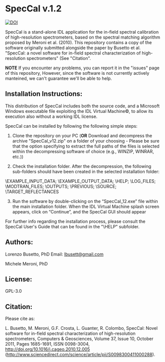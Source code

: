 SpecCal v.1.2
=============

[![DOI](https://zenodo.org/badge/87691319.svg)](https://zenodo.org/badge/latestdoi/87691319)

SpecCal is a stand-alone IDL application for the in-field spectral calibration of high-resolution spectrometers, based on the spectral matching algorithm proposed by Meroni et al. (2010). This repository contains a copy of the software originally submitted alongside the paper by Busetto et al. "SpecCal: a novel software for in-field spectral characterization of high-resolution spectrometers" (See "Citation". 

**NOTE**  If you encounter any problems, you can report it in the "issues" page of this repository,
However, since the software is not currently actively manteined, we can't guarantee we'll be able to help.

Installation Instructions: 
--------------------------

This distribution of SpecCal includes both the source code, and a Microsoft Windows executable file exploiting the IDL Virtual Machine©, to allow its execution also without a working IDL license.

SpecCal can be installed by following the following simple steps: 

1) Clone the repository on your PC (**OR** Download and decompress the archive "SpecCal_v12.zip" on a folder of your choosing - Please be sure that the option specifying to extract the full paths of the files is selected within the decompressing software of choice (e.g., WINZIP, WINRAR, etc.))

2) Check the installation folder. After the decompression, the following sub-folders should have been created in the selected installation folder:

\EXAMPLE_INPUT_DATA; \EXAMPLE_OUTPUT_DATA; \HELP; \LOG_FILES; \MODTRAN_FILES; \OUTPUTS; \PREVIOUS; \SOURCE; \TARGET_REFLECTANCES

3) Run the software by double-clicking on the “SpecCal_12.exe” file within the main installation folder. When the IDL Virtual Machine splash screen appears, click on “Continue”, and the SpecCal GUI should appear


For further info regarding the installation process, please consult the SpecCal User's Guide that can be found in the "\HELP" subfolder.

Authors:
--------
Lorenzo Busetto, PhD
Email: lbusett@gmail.com

Michele Meroni, PhD

License:
--------
GPL-3.0

Citation:
---------

Please cite as: 

L. Busetto, M. Meroni, G.F. Crosta, L. Guanter, R. Colombo, SpecCal: Novel software for in-field spectral characterization of high-resolution spectrometers, Computers & Geosciences, Volume 37, Issue 10, October 2011, Pages 1685-1691, ISSN 0098-3004, http://doi.org/10.1016/j.cageo.2010.12.005 (http://www.sciencedirect.com/science/article/pii/S0098300411000288).

